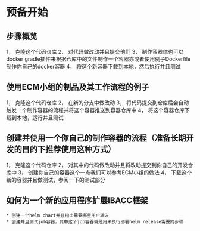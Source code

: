 # 预备开始

## 步骤概览
1， 克隆这个代码仓库
2， 对代码做改动并且提交他们
3， 制作容器你也可以docker gradle插件来根据仓库中的文件制作一个容器亦或者使用例子Dockerfile制作你自己的docker容器
4， 将这个新容器下载到本地，然后执行并且测试

## 使用ECM小组的制品及其工作流程的例子
1， 克隆这个代码仓库
2， 在新的分支中做改动
3， 将代码提交到仓库后会自动触发一个制作容器的流程并将这个容器推送到容器仓库中
4， 将这个容器仓库下载到本地，运行并且测试

## 创建并使用一个你自己的制作容器的流程（准备长期开发的目的下推荐使用这种方式）
1， 克隆这个代码仓库
2， 对其中的代码做改动并且将改动提交到你自己的开发仓库中
3， 创建你自己的容器这个一点我们可以参考ECM小组的做法
4， 下载这个新的容器并且做测试，参阅一下的测试部分

## 如何为一个新的应用程序扩展IBACC框架
```
* 创建一个helm chart并且指出需要哪些用户输入
* 创建并且测试job容器，其中这个job容器就是用来执行部署helm release需要的步骤
```
















